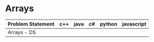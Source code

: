 # Arrays
|Problem Statement|c++|java|c#|python|javascript|
|---|---|---|---|---|---|
|Arrays - DS|||||
